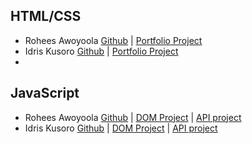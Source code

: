 ## HTML/CSS
* Rohees Awoyoola [Github](https://github.com/Rohees17) | [Portfolio Project]( https//:rohees17.github.io)
* Idris Kusoro [Github](https://github.com/Harlow07) | [Portfolio Project](https://harlow07.github.io/)
* 

## JavaScript
* Rohees Awoyoola [Github](https://github.com/Rohees17) | [DOM Project](https://rohees17.github.io/image-slider/) | [API project]()
* Idris Kusoro [Github](https://github.com/Harlow07) | [DOM Project](https://harlow07.github.io/Image-Slider/) | [API project]()
